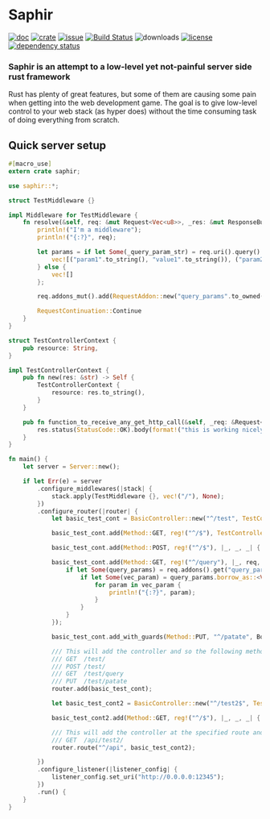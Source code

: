 # Saphir
[![doc](https://docs.rs/saphir/badge.svg)](https://docs.rs/saphir/)
[![crate](https://img.shields.io/crates/v/saphir.svg)](https://crates.io/crates/saphir)
[![issue](https://img.shields.io/github/issues/richerarc/saphir.svg)](https://github.com/richerarc/saphir/issues)
[![Build Status](https://travis-ci.org/richerarc/saphir.svg?branch=master)](https://travis-ci.org/richerarc/saphir)
![downloads](https://img.shields.io/crates/d/saphir.svg)
[![license](https://img.shields.io/crates/l/saphir.svg)](https://github.com/richerarc/saphir/blob/master/LICENSE)
[![dependency status](https://deps.rs/repo/github/richerarc/saphir/status.svg)](https://deps.rs/repo/github/richerarc/saphir)

### Saphir is an attempt to a low-level yet not-painful server side rust framework
Rust has plenty of great features, but some of them are causing some pain when getting into the web development game. The goal is to give low-level control to your web stack (as hyper does) without the time consuming task of doing everything from scratch.

## Quick server setup
```rust
#[macro_use]
extern crate saphir;

use saphir::*;

struct TestMiddleware {}

impl Middleware for TestMiddleware {
    fn resolve(&self, req: &mut Request<Vec<u8>>, _res: &mut ResponseBuilder) -> RequestContinuation {
        println!("I'm a middleware");
        println!("{:?}", req);

        let params = if let Some(_query_param_str) = req.uri().query() {
            vec![("param1".to_string(), "value1".to_string()), ("param2".to_string(), "value2".to_string())]
        } else {
            vec![]
        };

        req.addons_mut().add(RequestAddon::new("query_params".to_owned(), params));

        RequestContinuation::Continue
    }
}

struct TestControllerContext {
    pub resource: String,
}

impl TestControllerContext {
    pub fn new(res: &str) -> Self {
        TestControllerContext {
            resource: res.to_string(),
        }
    }

    pub fn function_to_receive_any_get_http_call(&self, _req: &Request<Vec<u8>>, res: &mut ResponseBuilder) {
        res.status(StatusCode::OK).body(format!("this is working nicely!\r\n the context string is : {}", self.resource));
    }
}

fn main() {
    let server = Server::new();

    if let Err(e) = server
        .configure_middlewares(|stack| {
            stack.apply(TestMiddleware {}, vec!("/"), None);
        })
        .configure_router(|router| {
            let basic_test_cont = BasicController::new("^/test", TestControllerContext::new("this is a private resource"));

            basic_test_cont.add(Method::GET, reg!("^/$"), TestControllerContext::function_to_receive_any_get_http_call);

            basic_test_cont.add(Method::POST, reg!("^/$"), |_, _, _| { println!("this was a post request") });

            basic_test_cont.add(Method::GET, reg!("^/query"), |_, req, _| {
                if let Some(query_params) = req.addons().get("query_params") {
                    if let Some(vec_param) = query_params.borrow_as::<Vec<(String, String)>>() {
                        for param in vec_param {
                            println!("{:?}", param);
                        }
                    }
                }
            });

            basic_test_cont.add_with_guards(Method::PUT, "^/patate", BodyGuard.into(), |_,_,_| {println!("this is only reachable if the request has a body")});

            /// This will add the controller and so the following method+route will be valid
            /// GET  /test/
            /// POST /test/
            /// GET  /test/query
            /// PUT  /test/patate
            router.add(basic_test_cont);

            let basic_test_cont2 = BasicController::new("^/test2$", TestControllerContext::new("this is a second private resource"));

            basic_test_cont2.add(Method::GET, reg!("^/$"), |_, _, _| { println!("this was a get request handled by the second controller") });

            /// This will add the controller at the specified route and so the following method+route will be valid
            /// GET  /api/test2/
            router.route("^/api", basic_test_cont2);

        })
        .configure_listener(|listener_config| {
            listener_config.set_uri("http://0.0.0.0:12345");
        })
        .run() {
    }
}
```
